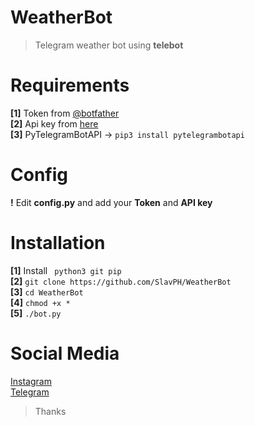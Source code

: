 # WeatherBot
>Telegram weather bot using **telebot**

# Requirements
**[1]** Token from [@botfather](https://t.me/botfather)                                                           
**[2]** Api key from [here](https://openweathermap.org)                                                    
**[3]** PyTelegramBotAPI -> `pip3 install pytelegrambotapi`                                                         

# Config
**!** Edit **config.py** and add your **Token** and **API key** 

# Installation                                  
**[1]** Install ` python3 git pip`                                
**[2]** `git clone https://github.com/SlavPH/WeatherBot`                                             
**[3]** `cd WeatherBot`                                              
**[4]** `chmod +x *`                                     
**[5]** `./bot.py`                  


# Social Media
[Instagram](https://instagram.com/theslavph)                                                
[Telegram](https://telegram.me/theslavph)

> Thanks 
